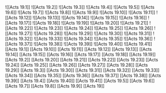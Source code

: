 ![[Acts 19.1]]
![[Acts 19.2]]
![[Acts 19.3]]
![[Acts 19.4]]
![[Acts 19.5]]
![[Acts 19.6]]
![[Acts 19.7]]
![[Acts 19.8]]
![[Acts 19.9]]
![[Acts 19.10]]
![[Acts 19.11]]
![[Acts 19.12]]
![[Acts 19.13]]
![[Acts 19.14]]
![[Acts 19.15]]
![[Acts 19.16]]
![[Acts 19.17]]
![[Acts 19.18]]
![[Acts 19.19]]
![[Acts 19.20]]
![[Acts 19.21]]
![[Acts 19.22]]
![[Acts 19.23]]
![[Acts 19.24]]
![[Acts 19.25]]
![[Acts 19.26]]
![[Acts 19.27]]
![[Acts 19.28]]
![[Acts 19.29]]
![[Acts 19.30]]
![[Acts 19.31]]
![[Acts 19.32]]
![[Acts 19.33]]
![[Acts 19.34]]
![[Acts 19.35]]
![[Acts 19.36]]
![[Acts 19.37]]
![[Acts 19.38]]
![[Acts 19.39]]
![[Acts 19.40]]
![[Acts 19.41]]
[[Acts 19.1]]
[[Acts 19.10]]
[[Acts 19.11]]
[[Acts 19.12]]
[[Acts 19.13]]
[[Acts 19.14]]
[[Acts 19.15]]
[[Acts 19.16]]
[[Acts 19.17]]
[[Acts 19.18]]
[[Acts 19.19]]
[[Acts 19.2]]
[[Acts 19.20]]
[[Acts 19.21]]
[[Acts 19.22]]
[[Acts 19.23]]
[[Acts 19.24]]
[[Acts 19.25]]
[[Acts 19.26]]
[[Acts 19.27]]
[[Acts 19.28]]
[[Acts 19.29]]
[[Acts 19.3]]
[[Acts 19.30]]
[[Acts 19.31]]
[[Acts 19.32]]
[[Acts 19.33]]
[[Acts 19.34]]
[[Acts 19.35]]
[[Acts 19.36]]
[[Acts 19.37]]
[[Acts 19.38]]
[[Acts 19.39]]
[[Acts 19.4]]
[[Acts 19.40]]
[[Acts 19.41]]
[[Acts 19.5]]
[[Acts 19.6]]
[[Acts 19.7]]
[[Acts 19.8]]
[[Acts 19.9]]
[[Acts 19]]
